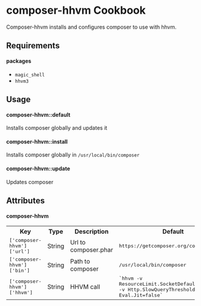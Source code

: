 composer-hhvm Cookbook
======================

Composer-hhvm installs and configures composer to use with hhvm.

Requirements
------------

#### packages
- `magic_shell`
- `hhvm3`

Usage
-----
#### composer-hhvm::default
Installs composer globally and updates it

#### composer-hhvm::install
Installs composer globally in `/usr/local/bin/composer`

#### composer-hhvm::update
Updates composer

Attributes
----------

#### composer-hhvm
<table>
  <tr>
    <th>Key</th>
    <th>Type</th>
    <th>Description</th>
    <th>Default</th>
  </tr>
  <tr>
    <td><tt>['composer-hhvm']['url']</tt></td>
    <td>String</td>
    <td>Url to composer.phar</td>
    <td><tt>https://getcomposer.org/composer.phar</tt></td>
  </tr>
  <tr>
    <td><tt>['composer-hhvm']['bin']</tt></td>
    <td>String</td>
    <td>Path to composer</td>
    <td><tt>/usr/local/bin/composer</tt></td>
  </tr>
  <tr>
    <td><tt>['composer-hhvm']['hhvm']</tt></td>
    <td>String</td>
    <td>HHVM call</td>
    <td><tt>`hhvm -v ResourceLimit.SocketDefaultTimeout=30 -v Http.SlowQueryThreshold=30000 -v Eval.Jit=false`</tt></td>
  </tr>
</table>
